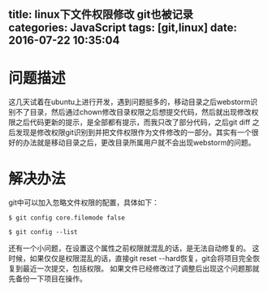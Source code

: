 title: linux下文件权限修改 git也被记录			
categories: JavaScript
tags: [git,linux]
date: 2016-07-22 10:35:04
---

# 问题描述

这几天试着在ubuntu上进行开发，遇到问题挺多的，移动目录之后webstorm识别不了目录，然后通过chown修改目录权限之后想提交代码，然后就出现修改权限之后代码更新的提示，是全部都有提示，而我只改了部分代码，之后git diff 之后发现是修改权限git识别到并把文件权限作为文件修改的一部分。其实有一个很好的办法就是移动目录之后，更改目录所属用户就不会出现webstorm的问题。

# 解决办法

git中可以加入忽略文件权限的配置，具体如下：
```
$ git config core.filemode false

$ git config --list
```
还有一个小问题，在设置这个属性之前权限就混乱的话，是无法自动修复的。
这时候，如果仅仅是权限混乱的话，直接git reset --hard恢复，git会将项目完全恢复到最近一次提交，包括权限。
如果文件已经修改过了调整后出现这个问题那就先备份一下项目在操作。
